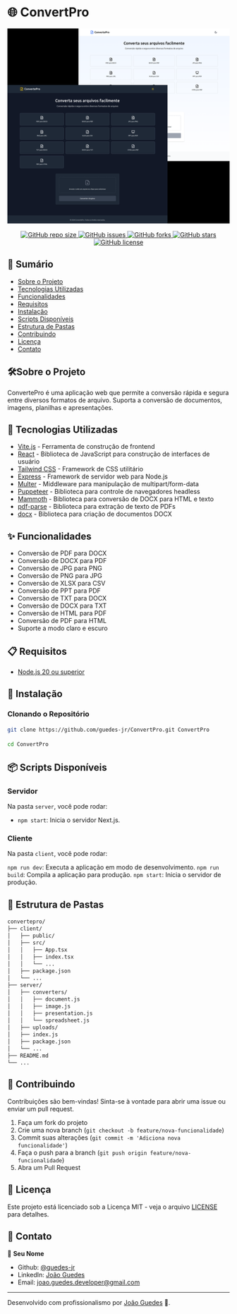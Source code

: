 
# 🌐 ConvertPro
<div align="center">
  <img src="./public/img/banner.png" alt="Logo do Projeto" width="600"/>
</div>

<p align="center">
  <a href="https://github.com/guedes-jr/ConvertPro">
    <img alt="GitHub repo size" src="https://img.shields.io/github/repo-size/guedes-jr/ConvertPro">
  </a>
  <a href="https://github.com/guedes-jr/ConvertPro/issues">
    <img alt="GitHub issues" src="https://img.shields.io/github/issues/guedes-jr/ConvertPro">
  </a>
  <a href="https://github.com/guedes-jr/ConvertPro/network">
    <img alt="GitHub forks" src="https://img.shields.io/github/forks/guedes-jr/ConvertPro">
  </a>
  <a href="https://github.com/guedes-jr/ConvertPro/stargazers">
    <img alt="GitHub stars" src="https://img.shields.io/github/stars/guedes-jr/ConvertPro">
  </a>
  <a href="https://github.com/guedes-jr/ConvertPro/blob/main/LICENSE">
    <img alt="GitHub license" src="https://img.shields.io/github/license/guedes-jr/ConvertPro">
  </a>
</p>

## 📝 Sumário

- [Sobre o Projeto](#%EF%B8%8Fsobre-o-projeto)
- [Tecnologias Utilizadas](#-tecnologias-utilizadas)
- [Funcionalidades](#-funcionalidades)
- [Requisitos](#-requisitos)
- [Instalação](#-instalação)
- [Scripts Disponíveis](#-scripts-disponíveis)
- [Estrutura de Pastas](#-estrutura-de-pastas)
- [Contribuindo](#-contribuindo)
- [Licença](#-licença)
- [Contato](#-contato)

## 🛠️Sobre o Projeto

ConvertePro é uma aplicação web que permite a conversão rápida e segura entre diversos formatos de arquivo. Suporta a conversão de documentos, imagens, planilhas e apresentações.

## 🧰 Tecnologias Utilizadas

- [Vite.js](https://vitejs.dev/) - Ferramenta de construção de frontend
- [React](https://reactjs.org/) - Biblioteca de JavaScript para construção de interfaces de usuário
- [Tailwind CSS](https://tailwindcss.com/) - Framework de CSS utilitário
- [Express](https://expressjs.com/) - Framework de servidor web para Node.js
- [Multer](https://github.com/expressjs/multer) - Middleware para manipulação de multipart/form-data
- [Puppeteer](https://pptr.dev/) - Biblioteca para controle de navegadores headless
- [Mammoth](https://github.com/mwilliamson/mammoth.js) - Biblioteca para conversão de DOCX para HTML e texto
- [pdf-parse](https://github.com/modesty/pdf-parse) - Biblioteca para extração de texto de PDFs
- [docx](https://github.com/dolanmiu/docx) - Biblioteca para criação de documentos DOCX

## ✨ Funcionalidades

- Conversão de PDF para DOCX
- Conversão de DOCX para PDF
- Conversão de JPG para PNG
- Conversão de PNG para JPG
- Conversão de XLSX para CSV
- Conversão de PPT para PDF
- Conversão de TXT para DOCX
- Conversão de DOCX para TXT
- Conversão de HTML para PDF
- Conversão de PDF para HTML
- Suporte a modo claro e escuro

## 📋 Requisitos

- [Node.js 20 ou superior](https://nodejs.org/pt/blog/release/v20)

## 🚀 Instalação

### Clonando o Repositório

```bash
git clone https://github.com/guedes-jr/ConvertPro.git ConvertPro

cd ConvertPro
```

## 📦 Scripts Disponíveis

### Servidor

Na pasta `server`, você pode rodar:

- `npm start`: Inicia o servidor Next.js.

### Cliente
Na pasta `client`, você pode rodar:

`npm run dev`: Executa a aplicação em modo de desenvolvimento.
`npm run build`: Compila a aplicação para produção.
`npm start`: Inicia o servidor de produção.

## 📁 Estrutura de Pastas

```plaintext
convertepro/
├── client/
│   ├── public/
│   ├── src/
│   │   ├── App.tsx
│   │   ├── index.tsx
│   │   └── ...
│   ├── package.json
│   └── ...
├── server/
│   ├── converters/
│   │   ├── document.js
│   │   ├── image.js
│   │   ├── presentation.js
│   │   └── spreadsheet.js
│   ├── uploads/
│   ├── index.js
│   ├── package.json
│   └── ...
├── README.md
└── ...
```

## 🤝 Contribuindo

Contribuições são bem-vindas! Sinta-se à vontade para abrir uma issue ou enviar um pull request.

1. Faça um fork do projeto
2. Crie uma nova branch (`git checkout -b feature/nova-funcionalidade`)
3. Commit suas alterações (`git commit -m 'Adiciona nova funcionalidade'`)
4. Faça o push para a branch (`git push origin feature/nova-funcionalidade`)
5. Abra um Pull Request

## 📄 Licença

Este projeto está licenciado sob a Licença MIT - veja o arquivo [LICENSE](LICENSE) para detalhes.

## 📧 Contato

👤 **Seu Nome**

- Github: [@guedes-jr](https://github.com/guedes-jr)
- LinkedIn: [João Guedes](https://www.linkedin.com/in/jo%C3%A3o-guedes-36a440135)
- Email: joao.guedes.developer@gmail.com

---

Desenvolvido com profissionalismo por [João Guedes](https://github.com/guedes-jr) 🤖.
